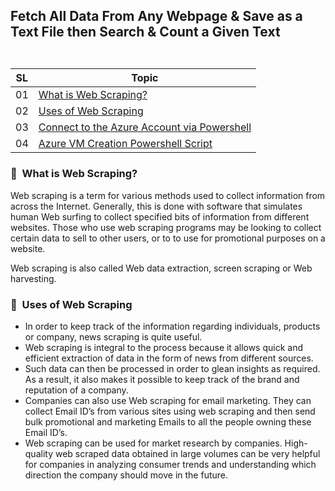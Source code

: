 ## <p align=left>Fetch All Data From Any Webpage & Save as a Text File then Search & Count a Given Text<br> <br> </p> 
| **SL** | **Topic** |
| --- | --- |
| 01 | [What is Web Scraping?](#01) |
| 02 | [Uses of Web Scraping](#02) |
| 03 | [Connect to the Azure Account via Powershell](#03)  |
| 04 | [Azure VM Creation Powershell Script](#04) |

### <a name="01">:diamond_shape_with_a_dot_inside: &nbsp;What is Web Scraping?</a>
Web scraping is a term for various methods used to collect information from across the Internet. Generally, this is done with software that simulates human Web surfing to collect specified bits of information from different websites. Those who use web scraping programs may be looking to collect certain data to sell to other users, or to to use for promotional purposes on a website.

Web scraping is also called Web data extraction, screen scraping or Web harvesting.

### <a name="02">:diamond_shape_with_a_dot_inside: &nbsp;Uses of Web Scraping</a>
- In order to keep track of the information regarding individuals, products or company, news scraping is quite useful.
- Web scraping is integral to the process because it allows quick and efficient extraction of data in the form of news from different sources.
- Such data can then be processed in order to glean insights as required. As a result, it also makes it possible to keep track of the brand and reputation of a company.
- Companies can also use Web scraping for email marketing. They can collect Email ID’s from various sites using web scraping and then send bulk promotional and marketing Emails to all the people owning these Email ID’s.
- Web scraping can be used for market research by companies. High-quality web scraped data obtained in large volumes can be very helpful for companies in analyzing consumer trends and understanding which direction the company should move in the future. 

